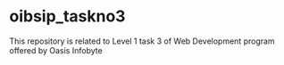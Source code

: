 # oibsip_taskno3
This repository is related to Level 1 task 3 of Web Development program offered by Oasis Infobyte
